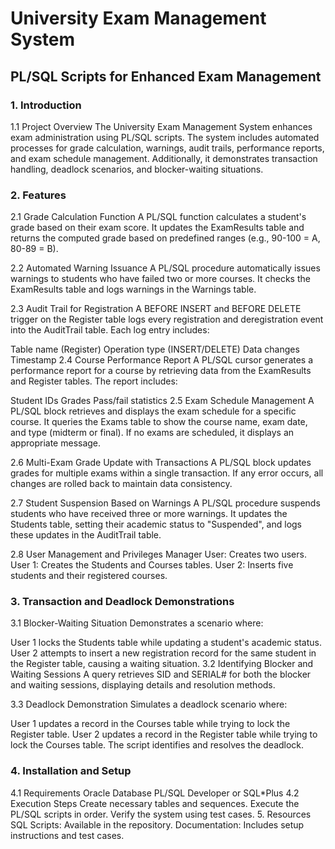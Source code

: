# University Exam Management System
## PL/SQL Scripts for Enhanced Exam Management
### 1. Introduction
1.1 Project Overview
The University Exam Management System enhances exam administration using PL/SQL scripts. The system includes automated processes for grade calculation, warnings, audit trails, performance reports, and exam schedule management. Additionally, it demonstrates transaction handling, deadlock scenarios, and blocker-waiting situations.

### 2. Features
2.1 Grade Calculation Function
A PL/SQL function calculates a student's grade based on their exam score. It updates the ExamResults table and returns the computed grade based on predefined ranges (e.g., 90-100 = A, 80-89 = B).

2.2 Automated Warning Issuance
A PL/SQL procedure automatically issues warnings to students who have failed two or more courses. It checks the ExamResults table and logs warnings in the Warnings table.

2.3 Audit Trail for Registration
A BEFORE INSERT and BEFORE DELETE trigger on the Register table logs every registration and deregistration event into the AuditTrail table. Each log entry includes:

Table name (Register)
Operation type (INSERT/DELETE)
Data changes
Timestamp
2.4 Course Performance Report
A PL/SQL cursor generates a performance report for a course by retrieving data from the ExamResults and Register tables. The report includes:

Student IDs
Grades
Pass/fail statistics
2.5 Exam Schedule Management
A PL/SQL block retrieves and displays the exam schedule for a specific course. It queries the Exams table to show the course name, exam date, and type (midterm or final). If no exams are scheduled, it displays an appropriate message.

2.6 Multi-Exam Grade Update with Transactions
A PL/SQL block updates grades for multiple exams within a single transaction. If any error occurs, all changes are rolled back to maintain data consistency.

2.7 Student Suspension Based on Warnings
A PL/SQL procedure suspends students who have received three or more warnings. It updates the Students table, setting their academic status to "Suspended", and logs these updates in the AuditTrail table.

2.8 User Management and Privileges
Manager User: Creates two users.
User 1: Creates the Students and Courses tables.
User 2: Inserts five students and their registered courses.
### 3. Transaction and Deadlock Demonstrations
3.1 Blocker-Waiting Situation
Demonstrates a scenario where:

User 1 locks the Students table while updating a student's academic status.
User 2 attempts to insert a new registration record for the same student in the Register table, causing a waiting situation.
3.2 Identifying Blocker and Waiting Sessions
A query retrieves SID and SERIAL# for both the blocker and waiting sessions, displaying details and resolution methods.

3.3 Deadlock Demonstration
Simulates a deadlock scenario where:

User 1 updates a record in the Courses table while trying to lock the Register table.
User 2 updates a record in the Register table while trying to lock the Courses table.
The script identifies and resolves the deadlock.
### 4. Installation and Setup
4.1 Requirements
Oracle Database
PL/SQL Developer or SQL*Plus
4.2 Execution Steps
Create necessary tables and sequences.
Execute the PL/SQL scripts in order.
Verify the system using test cases.
5. Resources
SQL Scripts: Available in the repository.
Documentation: Includes setup instructions and test cases.
